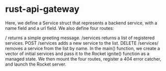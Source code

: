 # rust-api-gateway

Here, we define a Service struct that represents a backend service, with a name field and a url field. We also define four routes:

/ returns a simple greeting message.
/services returns a list of registered services.
POST /services adds a new service to the list.
DELETE /services/<name> removes a service from the list by name.
In the main() function, we create a vector of initial services and pass it to the Rocket ignite() function as a managed state. We then mount the four routes, register a 404 error catcher, and launch the Rocket server.

